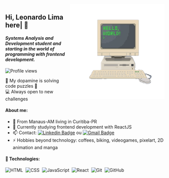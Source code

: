 <img src="/assets/pixel-computer-unscreen.gif" align="right" min-width="300px" max-width="550px" width="300px">

## Hi, Leonardo Lima here| 👋
#### _Systems Analysis and Development student and starting in the world of programming with frontend development._

<p align="left"> <img src="https://komarev.com/ghpvc/?username=leonarclo&color=blue" alt="Profile views" /> </p>

🧠 My dopamine is solving code puzzles 🧩 
<br>
💻 Always open to new challenges

#### About me:
- 📍 From Manaus-AM living in Curitiba-PR
- 🌱 Currently studying frontend development with ReactJS
- 📫 Contact: [![Linkedin Badge](https://img.shields.io/badge/-LinkedIn-blue?style=flat-square&logo=Linkedin&logoColor=white&link=https://www.linkedin.com/in/leonardo-lima-633067142/)](https://www.linkedin.com/in/leonardo-lima-633067142/) ou [![Gmail Badge](https://img.shields.io/badge/-Gmail-c14438?style=flat-square&logo=Gmail&logoColor=white&link=mailto:leonardostlima@gmail.com)](mailto:leonardostlima@gmail.com)
- ⚡ Hobbies beyond technology: coffees, biking, videogames, pixelart, 2D animation and manga

#### 🚀 Technologies:
![HTML](https://img.shields.io/badge/-HTML-05122A?style=flat&logo=HTML5)&nbsp;
![CSS](https://img.shields.io/badge/-CSS-05122A?style=flat&logo=CSS3&logoColor=1572B6)&nbsp;
![JavaScript](https://img.shields.io/badge/-JavaScript-05122A?style=flat&logo=javascript)&nbsp;
![React](https://img.shields.io/badge/-React-05122A?style=flat&logo=react)&nbsp;
![Git](https://img.shields.io/badge/-Git-05122A?style=flat&logo=git)&nbsp;
![GitHub](https://img.shields.io/badge/-GitHub-05122A?style=flat&logo=github)&nbsp;

